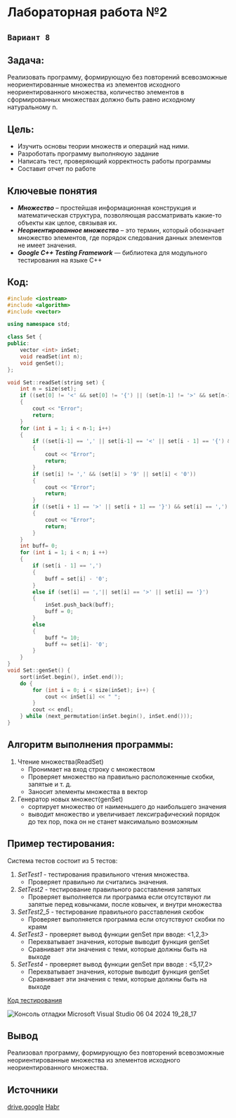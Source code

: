 # Лабораторная работа №2
## `Вариант 8`
## Задача:
Реализовать программу, формирующую без повторений всевозможные
неориентированные множества из элементов исходного неориентированного множества,
количество элементов в сформированных множествах должно быть равно исходному
натуральному n.
## Цель: 
- Изучить основы теории множеств и операций над ними.
- Разроботать программу выполняюую задание
- Написать тест, проверяющий корректность работы программы
- Составит отчет по работе
## Ключевые понятия
- ***Множество*** – простейшая информационная конструкция и математическая структура,
позволяющая рассматривать какие-то объекты как целое, связывая их.
- ***Неориентированное множество*** – это термин, который обозначает множество элементов, где порядок следования данных элементов не имеет значения. 
- ***Google C++ Testing Framework*** — библиотека для модульного тестирования на языке C++

## Код:

```c++ Header.h
#include <iostream>
#include <algorithm>
#include <vector>

using namespace std;

class Set {
public:
    vector <int> inSet;
    void readSet(int n);
    void genSet();
};
```
```c++ Metods.cpp
void Set::readSet(string set) {
    int n = size(set);
    if ((set[0] != '<' && set[0] != '{') || (set[n-1] != '>' && set[n-1] != '}'))
    {
        cout << "Error";
        return;
    }
    for (int i = 1; i < n-1; i++)
    {
        if ((set[i-1] == ',' || set[i-1] == '<' || set[i - 1] == '{') && set[i] == ',')
        {
            cout << "Error";
            return;
        }
        if (set[i] != ',' && (set[i] > '9' || set[i] < '0'))
        {
            cout << "Error";
            return;
        }
        if ((set[i + 1] == '>' || set[i + 1] == '}') && set[i] == ',')
        {
            cout << "Error";
            return;
        }
    }
    int buff= 0;
    for (int i = 1; i < n; i ++)
    {
        if (set[i - 1] == ',')
        {
            buff = set[i] - '0';
        }
        else if (set[i] == ','|| set[i] == '>' || set[i] == '}')
        {
            inSet.push_back(buff);
            buff = 0;
        }
        else
        {
            buff *= 10;
            buff += set[i]- '0';
        }
    }
}
void Set::genSet() {
    sort(inSet.begin(), inSet.end());
    do {
        for (int i = 0; i < size(inSet); i++) {
            cout << inSet[i] << " ";
        }
        cout << endl;
    } while (next_permutation(inSet.begin(), inSet.end()));
}
```

## Алгоритм выполнения программы:
1. Чтение множества(ReadSet)
   - Пронимает на вход строку с множеством
   - Проверяет множество на правильно расположенные скобки, запятые и т. д.
   - Заносит элементы множества в вектор
2. Генератор новых множест(genSet)
   - сортирует множество от наименьшего до наибольшего значения
   - выводит множество и увеличивает лексиграфический порядок до тех пор, пока он не станет максимально возможным
## Пример тестирования:
Система тестов состоит из 5 тестов:
1. *SetTest1* - тестирования правильного чтения множества.
   - Проверяет правильно ли считались значения.
2. *SetTest2* - тестирование правильного расставления запятых
   - Проверяет выполняется ли программа если отсутствуют ли запятые перед ковычками, после ковычек, и внутри множества
3. *SetTest2_5* - тестирование правильного расставления скобок
   - Проверяет выполняется программа если отсутствуют скобки по краям
4. *SetTest3* - проверяет вывод функции genSet при вводе: <1,2,3>
   - Перехватывает значения, которые выводит функция genSet
   - Сравнивает эти значения с теми, которые должны быть на выходе
5. *SetTest4* - проверяет вывод функции genSet при вводе : <5,17,2>
   - Перехватывает значения, которые выводит функция genSet
   - Сравнивает эти значения с теми, которые должны быть на выходе

[Код тестирования](https://github.com/iis-32170x/RPIIS/blob/%D0%94%D1%80%D0%B0%D0%BD%D1%8C%D0%BA%D0%BE_%D0%98/sem2/lab2/test.cpp)


![Консоль отладки Microsoft Visual Studio 06 04 2024 19_28_17](https://github.com/iis-32170x/RPIIS/assets/144374775/b189082d-9529-4415-819a-7f4eef0777ab)

## Вывод
Реализовал программу, формирующую без повторений всевозможные неориентированные множества из элементов исходного неориентированного множества.

## Источники
[drive.google](https://drive.google.com/drive/folders/1SLcF9njDTaNUacXMA9Nrqm7FUS7MnNsI)
[Habr](https://habr.com/ru/articles/667880/)
